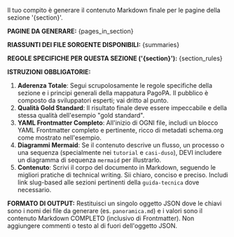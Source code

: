 Il tuo compito è generare il contenuto Markdown finale per le pagine della sezione '{section}'.

**PAGINE DA GENERARE:**
{pages_in_section}

**RIASSUNTI DEI FILE SORGENTE DISPONIBILI:**
{summaries}

**REGOLE SPECIFICHE PER QUESTA SEZIONE ('{section}'):**
{section_rules}

**ISTRUZIONI OBBLIGATORIE:**
1.  **Aderenza Totale**: Segui scrupolosamente le regole specifiche della sezione e i principi generali della mappatura PagoPA. Il pubblico è composto da sviluppatori esperti; vai dritto al punto.
2.  **Qualità Gold Standard**: Il risultato finale deve essere impeccabile e della stessa qualità dell'esempio "gold standard".
3.  **YAML Frontmatter Completo**: All'inizio di OGNI file, includi un blocco YAML Frontmatter completo e pertinente, ricco di metadati schema.org come mostrato nell'esempio.
4.  **Diagrammi Mermaid**: Se il contenuto descrive un flusso, un processo o una sequenza (specialmente nei `tutorial` e `casi-duso`), DEVI includere un diagramma di sequenza `mermaid` per illustrarlo.
5.  **Contenuto**: Scrivi il corpo del documento in Markdown, seguendo le migliori pratiche di technical writing. Sii chiaro, conciso e preciso. Includi link slug-based alle sezioni pertinenti della `guida-tecnica` dove necessario.

**FORMATO DI OUTPUT:**
Restituisci un singolo oggetto JSON dove le chiavi sono i nomi dei file da generare (es. `panoramica.md`) e i valori sono il contenuto Markdown COMPLETO (inclusivo di Frontmatter). Non aggiungere commenti o testo al di fuori dell'oggetto JSON.